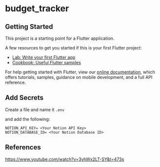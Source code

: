 # budget_tracker

## Getting Started

This project is a starting point for a Flutter application.

A few resources to get you started if this is your first Flutter project:

- [Lab: Write your first Flutter app](https://flutter.dev/docs/get-started/codelab)
- [Cookbook: Useful Flutter samples](https://flutter.dev/docs/cookbook)

For help getting started with Flutter, view our
[online documentation](https://flutter.dev/docs), which offers tutorials,
samples, guidance on mobile development, and a full API reference.


## Add Secrets

Create a file and name it `.env`

and add the following:

```
NOTION_API_KEY= <Your Notion API Key>
NOTION_DATABASE_ID= <Your Notion Database ID>
```

## References

https://www.youtube.com/watch?v=3vhWx2LT-SY&t=473s
